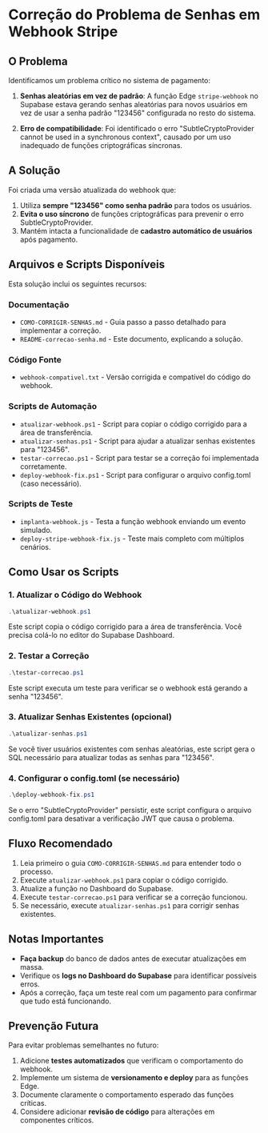 # Correção do Problema de Senhas em Webhook Stripe

## O Problema

Identificamos um problema crítico no sistema de pagamento:

1. **Senhas aleatórias em vez de padrão**: A função Edge `stripe-webhook` no Supabase estava gerando senhas aleatórias para novos usuários em vez de usar a senha padrão "123456" configurada no resto do sistema.

2. **Erro de compatibilidade**: Foi identificado o erro "SubtleCryptoProvider cannot be used in a synchronous context", causado por um uso inadequado de funções criptográficas síncronas.

## A Solução

Foi criada uma versão atualizada do webhook que:

1. Utiliza **sempre "123456" como senha padrão** para todos os usuários.
2. **Evita o uso síncrono** de funções criptográficas para prevenir o erro SubtleCryptoProvider.
3. Mantém intacta a funcionalidade de **cadastro automático de usuários** após pagamento.

## Arquivos e Scripts Disponíveis

Esta solução inclui os seguintes recursos:

### Documentação
- `COMO-CORRIGIR-SENHAS.md` - Guia passo a passo detalhado para implementar a correção.
- `README-correcao-senha.md` - Este documento, explicando a solução.

### Código Fonte
- `webhook-compativel.txt` - Versão corrigida e compatível do código do webhook.

### Scripts de Automação
- `atualizar-webhook.ps1` - Script para copiar o código corrigido para a área de transferência.
- `atualizar-senhas.ps1` - Script para ajudar a atualizar senhas existentes para "123456".
- `testar-correcao.ps1` - Script para testar se a correção foi implementada corretamente.
- `deploy-webhook-fix.ps1` - Script para configurar o arquivo config.toml (caso necessário).

### Scripts de Teste
- `implanta-webhook.js` - Testa a função webhook enviando um evento simulado.
- `deploy-stripe-webhook-fix.js` - Teste mais completo com múltiplos cenários.

## Como Usar os Scripts

### 1. Atualizar o Código do Webhook

```powershell
.\atualizar-webhook.ps1
```
Este script copia o código corrigido para a área de transferência. Você precisa colá-lo no editor do Supabase Dashboard.

### 2. Testar a Correção

```powershell
.\testar-correcao.ps1
```
Este script executa um teste para verificar se o webhook está gerando a senha "123456".

### 3. Atualizar Senhas Existentes (opcional)

```powershell
.\atualizar-senhas.ps1
```
Se você tiver usuários existentes com senhas aleatórias, este script gera o SQL necessário para atualizar todas as senhas para "123456".

### 4. Configurar o config.toml (se necessário)

```powershell
.\deploy-webhook-fix.ps1
```
Se o erro "SubtleCryptoProvider" persistir, este script configura o arquivo config.toml para desativar a verificação JWT que causa o problema.

## Fluxo Recomendado

1. Leia primeiro o guia `COMO-CORRIGIR-SENHAS.md` para entender todo o processo.
2. Execute `atualizar-webhook.ps1` para copiar o código corrigido.
3. Atualize a função no Dashboard do Supabase.
4. Execute `testar-correcao.ps1` para verificar se a correção funcionou.
5. Se necessário, execute `atualizar-senhas.ps1` para corrigir senhas existentes.

## Notas Importantes

- **Faça backup** do banco de dados antes de executar atualizações em massa.
- Verifique os **logs no Dashboard do Supabase** para identificar possíveis erros.
- Após a correção, faça um teste real com um pagamento para confirmar que tudo está funcionando.

## Prevenção Futura

Para evitar problemas semelhantes no futuro:

1. Adicione **testes automatizados** que verificam o comportamento do webhook.
2. Implemente um sistema de **versionamento e deploy** para as funções Edge.
3. Documente claramente o comportamento esperado das funções críticas.
4. Considere adicionar **revisão de código** para alterações em componentes críticos. 